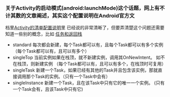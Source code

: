 ### 关于Activity的启动模式(android:launchMode)这个话题，网上有不计其数的文章阐述，其实这个配置说明在Android官方文
档里[Activity的清单配置说明](https://developer.android.com/guide/topics/manifest/activity-element.html#lmode)里
已经说的非常清晰了，但要弄清楚这个问题还需要知道一些别的概念，比如
[任务和返回栈](https://developer.android.com/guide/components/tasks-and-back-stack.html)
 - standard  每次都会新建，每个Task都可以有，且每个Task都可以有多个实例（每个Task都可以有，且可以有多个）  
 - singleTop 当前实例如果在栈顶，就不新建实例，调用其OnNewIntent。 如不在栈顶，则新建实例  （每个Task都可以有，且可以有多个，在栈顶时可复用）  
 - singleTask 新建一个Task，如果已经有其他的Task并且包含该实例，那就直接调用那个Task的实例。（只有一个Task中会有）  
 - singleInstance 新建一个Task，且在该Task中只有它的唯一一个实例。 (只有一个Task会有，且该Task中只有它) 